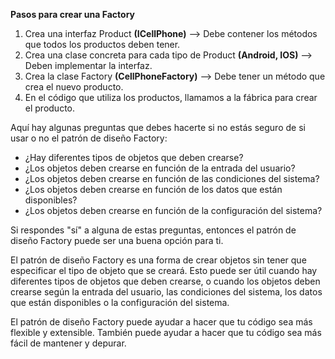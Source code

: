 ﻿**Pasos para crear una Factory**

1. Crea una interfaz Product **(ICellPhone)** --> Debe contener los métodos que todos los productos deben tener.
2. Crea una clase concreta para cada tipo de Product **(Android, IOS)** --> Deben implementar la interfaz.
3. Crea la clase Factory **(CellPhoneFactory)** --> Debe tener un método que crea el nuevo producto.
4. En el código que utiliza los productos, llamamos a la fábrica para crear el producto.

Aquí hay algunas preguntas que debes hacerte si no estás seguro de si usar o no el patrón de diseño Factory:

- ¿Hay diferentes tipos de objetos que deben crearse?
- ¿Los objetos deben crearse en función de la entrada del usuario?
- ¿Los objetos deben crearse en función de las condiciones del sistema?
- ¿Los objetos deben crearse en función de los datos que están disponibles?
- ¿Los objetos deben crearse en función de la configuración del sistema?

Si respondes "sí" a alguna de estas preguntas, entonces el patrón de diseño Factory puede ser una buena opción para ti.

El patrón de diseño Factory es una forma de crear objetos sin tener que especificar el tipo de objeto que se creará. Esto puede ser útil cuando hay diferentes tipos de objetos que deben crearse, o cuando los objetos deben crearse según la entrada del usuario, las condiciones del sistema, los datos que están disponibles o la configuración del sistema.

El patrón de diseño Factory puede ayudar a hacer que tu código sea más flexible y extensible. También puede ayudar a hacer que tu código sea más fácil de mantener y depurar.
